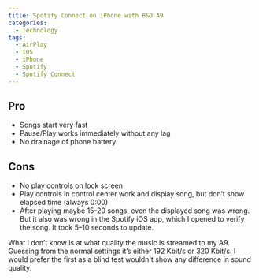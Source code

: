 ```yaml
---
title: Spotify Connect on iPhone with B&O A9
categories:
  - Technology
tags:
  - AirPlay
  - iOS
  - iPhone
  - Spotify
  - Spotify Connect
---
```

## Pro

* Songs start very fast
* Pause/Play works immediately without any lag
* No drainage of phone battery

## Cons

* No play controls on lock screen
* Play controls in control center work and display song, but don’t show elapsed time (always 0:00)
* After playing maybe 15-20 songs, even the displayed song was wrong. But it also was wrong in the Spotify iOS app, which I opened to verify the song. It took 5–10 seconds to update.

What I don’t know is at what quality the music is streamed to my A9. Guessing from the normal settings it’s either 192 Kbit/s or 320 Kbit/s. I would prefer the first as a blind test wouldn't show any difference in sound quality.
